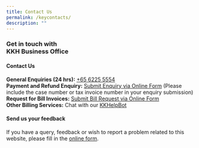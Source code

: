 ```yaml
---
title: Contact Us
permalink: /keycontacts/
description: ""
---
```

### **Get in touch with<br> KKH Business Office**


#### **Contact Us**
**General Enquiries (24 hrs):** [+65 6225 5554](tel:+6562255554)<br>
**Payment and Refund Enquiry:** [Submit Enquiry via Online Form](https://for.sg/askshs)  (Please include the case number or tax invoice number in your enquiry submission)<br>
**Request for Bill Invoices:** [Submit Bill Request via Online Form](https://for.sg/shsbill)<br>
**Other Billing Services:** Chat with our [KKHelpBot](http://www.kkh.com.sg/billing-services)


#### **Send us your feedback**
If you have a query, feedback or wish to report a problem related to this website, please fill in the [online form](https://form.gov.sg/5ee64839c874b200134f59d2).